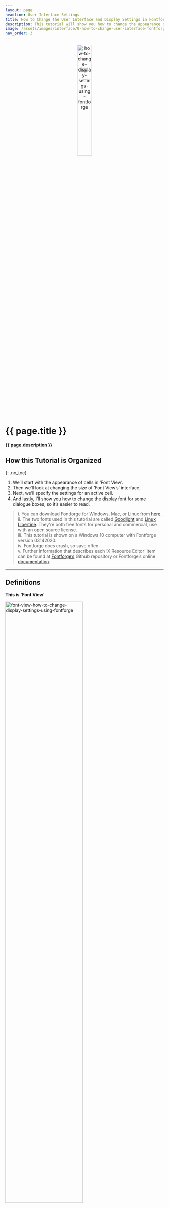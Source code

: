 ```yaml
---
layout: page  
headline: User Interface Settings  
title: How to Change the User Interface and Display Settings in Fontforge
description: This tutorial will show you how to change the appearance of some of the user interface settings in Fontforge.  
image: /assets/images/interface/0-how-to-change-user-interface-fontforge.png
nav_order: 3  
---
```


<center><img src="/assets/images/interface/1-change-display-settings-fontforge.png" alt="how-to-change-display-settings-using-fontforge" width="30%" height="30%"/></center>  

# {{ page.title }}  

**{{ page.description }}**  

## How this Tutorial is Organized  
{: .no_toc}

1. We’ll start with the appearance of cells in ‘Font View’.  
2. Then we’ll look at changing the size of ‘Font View’s’ interface.  
3. Next, we’ll specify the settings for an active cell.  
4. And lastly, I’ll show you how to change the display font for some dialogue boxes, so it’s easier to read.  

>  i. You can download Fontforge for Windows, Mac, or Linux from [here](https://fontforge.org/en-US/downloads/).  
>  ii. The two fonts used in this tutorial are called [Goodlight] and [Linux Libertine]. They're both free fonts for personal and commercial, use with an open source license.  
>  iii. This tutorial is shown on a Windows 10 computer with Fontforge version 03142020.  
>  iv. Fontforge does crash, so save often.  
>  v. Further information that describes each ‘X Resource Editor’ item can be found at [Fontforge’s] Github repository or Fontforge’s online [documentation].  

---

## Definitions  

**This is 'Font View'**  

<img src="/assets/images/interface/2-change-display-settings-fontforge.png" alt="font-view-how-to-change-display-settings-using-fontforge" width="70%" height="70%"/>  

---

## Glyph Cell Appearance  

5. This section will focus on the appearance of the cells within ‘Font View’ and whether or not you want to see metrics in each glyph cell.  
a) This is what ‘Font View’ looks like when all the glyph cell metrics are hidden from display.  
	<img src="/assets/images/interface/3-change-display-settings-fontforge.png" alt="font-view-cell-metrics-hidden-user-interface" width="70%" height="70%"/>  

	b) This is what ‘Font View’ looks like when all the glyph cell metrics are displayed.  
	<img src="/assets/images/interface/2-change-display-settings-fontforge.png" alt="font-view-cell-metrics-visible-in-fontforge-user-interface" width="70%" height="70%"/>  

6. To access the settings and change what you see in each glyph cell, you need to,  
a) Click on ‘View>Show H. Metrics…’,  
	<img src="/assets/images/interface/4-change-cell-metrics-settings-fontforge.png" alt="access-cell-metrics-settings-dialogue-box" width="70%" height="70%"/>  

	b) ‘Tick’ the boxes to show metrics or  
	c) ‘Untick’ the boxes to hide metrics from Font View.  
	d) Click ‘OK’ to save your settings.  
	<img src="/assets/images/interface/5-change-cell-metrics-settings-fontforge.png" alt="show-cell-metrics-dialogue-box" width="25%" height="25%"/>  

---

## Font View's Interface  

Next we’re going to change the size of ‘Font View’s’ interface.  

7. To change the interface settings,  
a) click on ‘View’  
b) then select your desired size from the list.  

8. Consider also selecting ‘anti-alias’ to sharpen the display. Be aware that ‘anti-alias’ is slower to generate.  
	<img src="/assets/images/interface/6-change-display-settings-fontforge.png" alt="change-font-view's-user-interface-size" width="70%" height="70%"/>  

9. You can also change the number of cells displayed by,  
a) clicking on ‘View’  
b) then select your desired cell window.  
	<img src="/assets/images/interface/7-change-display-settings-fontforge.png" alt="cell-window-display-size-menu" width="70%" height="70%"/>  

    **Included below are examples to consider:**  

10. This is an example of the display option  
a) ‘8x2 cell window’,  
b) with a ’96 pixel outline’,  
c) anti-aliased enabled.  
	<img src="/assets/images/interface/8-change-user-interface-fontforge.png" alt="example-8x2-cell-window-in-fontforge-user-interface" width="70%" height="70%"/>  

11. This is an example of the display option  
a) ‘16x4 cell window’,  
b) with a ’24 pixel outline’,  
c) anti-aliased disabled.  
	<img src="/assets/images/interface/9-change-display-settings-fontforge.png" alt="example-16x4-cell-window-in-fontforge-user-interface" width="50%" height="50%"/>  

12. This is an example of the display option  
a) ‘16x4 cell window’,  
b) with a ’48 pixel outline’,  
c) anti-aliased enabled.  
	<img src="/assets/images/interface/10-change-appearance-fontforge.png" alt="example-16x4-cell-window-in-fontforge-user-interface" width="70%" height="70%"/>  

---

## Active Cell Settings  

13. The next section looks at defining the ‘active cell’ settings. More specifically, when you click on a cell it becomes an active cell and we’ll be selecting a color that displays when you click on a cell.  
	<img src="/assets/images/interface/11-change-active-cell-settings-fontforge.png" alt="active-cell-settings-fontforge-user-interface" width="70%" height="70%"/>  

14. To change the background color an active cell,  
a) Click on ‘File>X Resource Editor’  
	<img src="/assets/images/interface/12-change-active-cell-settings-fontforge.png" alt="xresource-editor-in-fontforge-user-interface" width="70%" height="70%"/>  

15. Ensure you have ‘Font View’ selected in the left hand column, then  
a) change the ‘Selected BG Color’ (Background Color) to a color of your choosing.  
	<img src="/assets/images/interface/13-change-active-cell-settings-fontforge.png" alt="active-cell-background-color-settings-in-fontforge-user-interface" width="70%" height="70%"/>  
	<img src="/assets/images/interface/14-change-active-cell-settings-fontforge.png" alt="active-cell-background-color-settings-in-fontforge-user-interface" width="20%" height="20%"/>  

16. To change the color of the glyph when it's an active cell,  
a) change the ‘Selected FG Color’ (Foreground Color) to a color of your choosing.  
	<img src="/assets/images/interface/15-resource-editor-settings-fontforge.png" alt="active-cell-foreground-color-settings-in-fontforge-user-interface" width="70%" height="70%"/>  
	<img src="/assets/images/interface/16-change-active-cell-settings-fontforge.png" alt="active-cell-foreground-color-settings-in-fontforge-user-interface" width="20%" height="20%"/>  

17. When you have finished,  
a) Click ‘Save As’ and save your settings. For this example, I’ve called my personal preferences file, ‘setting1.txt’.  
b) If you click ‘OK’, the default setting will return the next time you open Fontforge.  
	<img src="/assets/images/interface/17-resource-editor-settings-fontforge.png" alt="save-and-name-personal-preferences-file-for-fontforge-user-interface" width="70%" height="70%"/>  

18. Test out your changes by selecting a few cells. If you don’t like the colors you’ve chosen, just repeat the process until you find colors you do.  
	<img src="/assets/images/interface/18-change-active-cell-settings-fontforge.png" alt="testing-active-cell-foreground-and-background-color-settings-in-fontforge-user-interface" width="70%" height="70%"/>  

---

## Display Font - Lookups  

Next we’ll be changing the display font for the ‘Element>Font Info>Lookups’ dialogue box.  

18. Here's a picture of the default font display for 'Lookups'. To change it, you’ll need to add a line of code to your personal preferences file.  
a) **Note** that adding the code to Fonforge’s ‘resources’ file or ‘preferences’ file, had no effect for me on Windows 10.  
	<img src="/assets/images/interface/19-change-display-font-fontforge.png" alt="font-display-settings-size-style-for-fontforge-user-interface" width="70%" height="70%"/>  

19. First you need to, create a personal preferences file via ‘File>X Resource Editor’.  
a) It’s the file you created when you changed the active cell color in the previous step, and clicked ‘save as’.  

20. If you haven’t already created a personal preferences file, go ahead and change any of the settings within the X Resource Editor and save your preferences to your hard drive by clicking ‘Save As’ and a box called ‘Save Resources File as’ will pop up asking you to name your file.   

    For this example, I’ve called my personal preferences file, ‘setting1.txt’.  

    a) Click ‘Save’  
	<img src="/assets/images/interface/17-resource-editor-settings-fontforge.png" alt="save-and-name-personal-preferences-file-for-fontforge-user-interface" width="70%" height="70%"/>  

21. Second, you need to close Fontforge so that any changes you make to your personal preferences file will take affect the next time you start Fontforge.  

22. Third, open your personal preferences file with Notepad or a text editor.  
a) To do this, right click on your personal preferences file and select either ‘open’ - to open with Notepad, or ‘open with’ and locate Notepad or ‘Edit with Notepad++’.  
	<img src="/assets/images/interface/21-change-display-font-fontforge.png" alt="locate-and-open-your-personal-preferences-file-for-fontforge-user-interface" width="50%" height="50%"/>  <img src="/assets/images/interface/22-change-display-font-fontforge.png" alt="choose-a-program-to-open-your-personal-preferences-file-for-fontforge-user-interface" width="20%" height="20%"/>  

23. Fourth, paste the example line of code into your personal preferences file, anywhere on a separate line or choose your own desired font, weight and size.  
	<img src="/assets/images/interface/23-change-display-font-fontforge.png" alt="paste-example-code-into-your-personal-preferences-file-for-fontforge-user-interface" width="50%" height="50%"/>  

24. Fifth, save and close your personal preferences file, then open up Fontforge, and navigate to 'Element>Font Info>Lookups' to view your changes.  

**Included below are some examples to consider:**  

<img src="/assets/images/interface/24-change-display-font-fontforge-trebuchet.png" alt="example-font-12pt-trebuchet" width="80%" height="80%"/>  

     fontforge.FontInfo.Font: 400 12pt Trebuchet MS  

---

<img src="/assets/images/interface/25-change-display-font-fontforge-segoe.png" alt="example-font-11pt-segoe" width="80%" height="80%"/>  

     fontforge.FontInfo.Font: 400 11pt Segoe UI  

---

<img src="/assets/images/interface/26-change-display-font-fontforge-Nirmala.png" alt="example-font-9pt-nirmala" width="80%" height="80%"/>  

     fontforge.FontInfo.Font: 400 9pt Nirmala UI  

---

<img src="/assets/images/interface/27-change-display-font-fontforge-Tahoma.png" alt="example-font-10pt-tahoma" width="80%" height="80%"/>  

     fontforge.FontInfo.Font: 600 10pt Tahoma  

---

<img src="/assets/images/interface/28-change-display-font-fontforge-verdana.png" alt="example-font-9pt-verdana" width="80%" height="80%"/>  

	 fontforge.FontInfo.Font: 400 9pt Verdana  

---

<img src="/assets/images/interface/29-change-display-font-fontforge-myriad-pro.png" alt="example-font-12pt-myriad-pro" width="80%" height="80%"/>  

	 fontforge.FontInfo.Font: 600 12pt Myriad Pro  

---

## Display Font - Show ATT

25. Next we’ll be changing the display font for the ‘View>ShowATT’ dialogue box, just like we did in the previous step for Lookups.  

	<img src="/assets/images/interface/30-change-display-font-fontforge.png" alt="showatt-display-font" width="70%" height="70%"/>  

26. This is what the default font looks like. To change it, you’ll need to add a line of code to your personal preferences file.  
	<img src="/assets/images/interface/31-change-display-font-fontforge.png" alt="adding-a-line-of-code-to-your-personal-preferences-file-for-fontforge-user-interface" width="35%" height="35%"/>  

27. Paste the example line of code into your personal preferences file, on a separate line or choose your own desired font, weight and size.  
	<img src="/assets/images/interface/32-change-display-font-fontforge.png" alt="insert-code-to-change-the-font-display-for-showatt" width="50%" height="50%"/>  

28. Save and close your personal preferences file, then open up Fontforge, and navigate to View>ShowATT to view your changes.  

**Included below are some examples to consider:**  

<img src="/assets/images/interface/33-change-display-font-fontforge-Tahoma.png" alt="example-font-8pt-tahoma" width="60%" height="60%"/>  

     fontforge.ShowATT.Font: 400 8pt Tahoma  

---

<img src="/assets/images/interface/34-change-display-font-fontforge-segoe.png" alt="example-font-10pt-segoe" width="60%" height="60%"/>  

     fontforge.ShowATT.Font: 400 10pt Segoe UI  

---

<img src="/assets/images/interface/35-change-display-font-fontforge-nirmala.png" alt="example-display-font-9pt-nirmala" width="60%" height="60%"/>  

     fontforge.ShowATT.Font: 400 9pt Nirmala UI 

---

<img src="/assets/images/interface/36-change-display-font-fontforge-trebuchet.png" alt="example-display-font-8pt-trebuchet" width="70%" height="70%"/>  

     fontforge.ShowATT.Font: 600 8pt Trebuchet MS  

---

## Display Font - Groups  

30. Next we’ll be changing the display font for the ‘Encoding>DisplayByGroups’ and ‘Encoding>DefineGroups’ dialogue boxes, just like we did in the previous steps for Lookups and ShowATT.  
    <img src="/assets/images/interface/37-change-display-font-fontforge.png" alt="change-display-font-for-groups-in-fontforge" width="70%" height="70%"/>  

    **Be aware** that within a couple of seconds after opening the ‘DisplayByGroups’ or ‘DefineGroups’ dialogue box, Fontforge crashes on Windows 10. This occurs with the default font and substituted font.  
    {: .note}

31. This is what the default font looks like;  
	<img src="/assets/images/interface/38-change-display-font-fontforge.png" alt="show-current-display-font-settings" width="30%" height="30%"/>  

32. To change it, you’ll need to add a line of code to your personal preferences file. Your changes will appear the next time you open Fontforge.  
	<img src="/assets/images/interface/39-change-display-font-fontforge.png" alt="you'll-need-to-adding-a-line-of-code-to-your-personal-preferences-file-for-fontforge-user-interface" width="50%" height="50%"/>  

    **Here are some examples:**  

<img src="/assets/images/interface/40-change-display-font-fontforge-tahoma.png" alt="example-display-font-8pt-tahoma" width="50%" height="50%"/>  

     Gdraw.Groups.Font: 400 8pt Tahoma  

---

<img src="/assets/images/interface/41-change-display-font-fontforge-nirmala.png" alt="example-display-font-10pt-nirmala" width="50%" height="50%"/>  

     Gdraw.Groups.Font: 400 10pt Nirmala UI

---

<img src="/assets/images/interface/42-change-display-font-fontforge-segoe.png" alt="example-display-font-9pt-segoe" width="50%" height="50%"/>  

     Gdraw.Groups.Font: 400 9pt Segoe UI  

**That brings us to the end of this tutorial.**  

I hope this tutorial has been of assistance and you can put some of the information to good use when using Fontforge.  

[Fontforge’s]: (https://github.com/fontforge/fontforge/blob/61ea6a817de0c0576c0b04b4faec956a7440666d/doc/sphinx/ui/misc/xres.rst)  
[documentation]: (https://fontforge.org/docs/ui/misc/xres.html).  
[Goodlight]: (https://www.dafont.com/goodlight.font?l%5b%5d=10)  
[Linux Libertine]: (https://www.dafont.com/linux-libertine.font?l%5b%5d=10)  